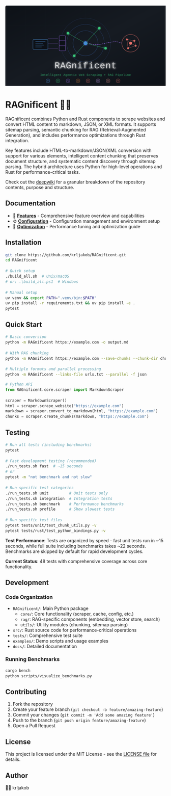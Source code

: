 ![RAGnificent](docs/assets/github-banner.svg)

# RAGnificent 🔄📝

RAGnificent combines Python and Rust components to scrape websites and convert HTML content to markdown, JSON, or XML formats. It supports sitemap parsing, semantic chunking for RAG (Retrieval-Augmented Generation), and includes performance optimizations through Rust integration.

Key features include HTML-to-markdown/JSON/XML conversion with support for various elements, intelligent content chunking that preserves document structure, and systematic content discovery through sitemap parsing. The hybrid architecture uses Python for high-level operations and Rust for performance-critical tasks.

Check out the [deepwiki](https://deepwiki.com/krljakob/RAGnificent/) for a granular breakdown of the repository contents, purpose and structure.

## Documentation

- 📖 **[Features](docs/FEATURES.md)** - Comprehensive feature overview and capabilities
- ⚙️ **[Configuration](docs/CONFIGURATION.md)** - Configuration management and environment setup
- 🚀 **[Optimization](docs/OPTIMIZATION.md)** - Performance tuning and optimization guide

## Installation

```bash
git clone https://github.com/krljakob/RAGnificent.git
cd RAGnificent

# Quick setup
./build_all.sh  # Unix/macOS
# or: .\build_all.ps1  # Windows

# Manual setup
uv venv && export PATH=".venv/bin:$PATH"
uv pip install -r requirements.txt && uv pip install -e .
pytest
```

## Quick Start

```bash
# Basic conversion
python -m RAGnificent https://example.com -o output.md

# With RAG chunking
python -m RAGnificent https://example.com --save-chunks --chunk-dir chunks

# Multiple formats and parallel processing
python -m RAGnificent --links-file urls.txt --parallel -f json
```

```python
# Python API
from RAGnificent.core.scraper import MarkdownScraper

scraper = MarkdownScraper()
html = scraper.scrape_website("https://example.com")
markdown = scraper.convert_to_markdown(html, "https://example.com")
chunks = scraper.create_chunks(markdown, "https://example.com")
```

## Testing

```bash
# Run all tests (including benchmarks)
pytest

# Fast development testing (recommended)
./run_tests.sh fast  # ~15 seconds
# or
pytest -m "not benchmark and not slow"

# Run specific test categories
./run_tests.sh unit         # Unit tests only
./run_tests.sh integration  # Integration tests
./run_tests.sh benchmark    # Performance benchmarks
./run_tests.sh profile      # Show slowest tests

# Run specific test files
pytest tests/unit/test_chunk_utils.py -v
pytest tests/rust/test_python_bindings.py -v
```

**Test Performance**: Tests are organized by speed - fast unit tests run in ~15 seconds, while full suite including benchmarks takes ~22 seconds. Benchmarks are skipped by default for rapid development cycles.

**Current Status**: 48 tests with comprehensive coverage across core functionality.

## Development

### Code Organization

- `RAGnificent/`: Main Python package
  - `core/`: Core functionality (scraper, cache, config, etc.)
  - `rag/`: RAG-specific components (embedding, vector store, search)
  - `utils/`: Utility modules (chunking, sitemap parsing)
- `src/`: Rust source code for performance-critical operations
- `tests/`: Comprehensive test suite
- `examples/`: Demo scripts and usage examples
- `docs/`: Detailed documentation

### Running Benchmarks

```bash
cargo bench
python scripts/visualize_benchmarks.py
```

## Contributing

1. Fork the repository
2. Create your feature branch (`git checkout -b feature/amazing-feature`)
3. Commit your changes (`git commit -m 'Add some amazing feature'`)
4. Push to the branch (`git push origin feature/amazing-feature`)
5. Open a Pull Request

## License

This project is licensed under the MIT License - see the [LICENSE file](LICENSE) for details.

## Author

🐍🦀 krljakob
